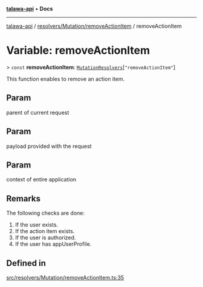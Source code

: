 [**talawa-api**](../../../../README.md) • **Docs**

***

[talawa-api](../../../../modules.md) / [resolvers/Mutation/removeActionItem](../README.md) / removeActionItem

# Variable: removeActionItem

\> `const` **removeActionItem**: [`MutationResolvers`](../../../../types/generatedGraphQLTypes/type-aliases/MutationResolvers.md)\[`"removeActionItem"`\]

This function enables to remove an action item.

## Param

parent of current request

## Param

payload provided with the request

## Param

context of entire application

## Remarks

The following checks are done:
1. If the user exists.
2. If the action item exists.
3. If the user is authorized.
4. If the user has appUserProfile.

## Defined in

[src/resolvers/Mutation/removeActionItem.ts:35](https://github.com/PalisadoesFoundation/talawa-api/blob/fb5076f344cd74d4e51c692cbc70fc337bf1ac39/src/resolvers/Mutation/removeActionItem.ts#L35)
